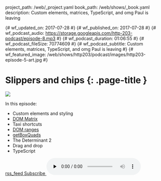 project_path: /web/_project.yaml
book_path: /web/shows/_book.yaml
description: Custom elements, matrices, TypeScript, and omg Paul is leaving

{# wf_updated_on: 2017-07-28 #}
{# wf_published_on: 2017-07-28 #}
{# wf_podcast_audio: https://storage.googleapis.com/http-203-podcast/episode-8.mp3 #}
{# wf_podcast_duration: 01:06:55 #}
{# wf_podcast_fileSize: 70774609 #}
{# wf_podcast_subtitle: Custom elements, matrices, TypeScript, and omg Paul is leaving #}
{# wf_featured_image: /web/shows/http203/podcast/images/http203-episode-5-art.jpg #}

# Slippers and chips {: .page-title }

<img src="/web/shows/http203/podcast/images/http203-episode-5-art.jpg" class="attempt-right">

In this episode:

* Custom elements and styling
* [DOM Matrix](https://drafts.fxtf.org/geometry/#DOMMatrix)
* Taxi shortcuts
* [DOM ranges](https://developer.mozilla.org/en/docs/Web/API/Range)
* [getBoxQuads](https://drafts.csswg.org/cssom-view/#dom-geometryutils-getboxquads)
* The Determinant 2
* Drag and drop
* TypeScript

<a href="http://feeds.feedburner.com/Http203Podcast">
  <span class="material-icons">rss_feed</span>
  Subscribe
</a>

<audio src="https://storage.googleapis.com/http-203-podcast/episode-8.mp3" controls preload="none">


